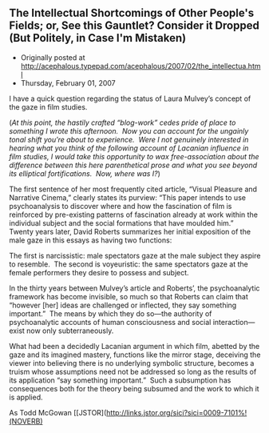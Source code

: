 ## The Intellectual Shortcomings of Other People's Fields; or, See this Gauntlet? Consider it Dropped (But Politely, in Case I'm Mistaken)

 * Originally posted at http://acephalous.typepad.com/acephalous/2007/02/the_intellectua.html
 * Thursday, February 01, 2007



I have a quick question regarding the status of Laura Mulvey’s concept of the gaze in film studies.

(_At this point, the hastily crafted “blog-work” cedes pride of place to something I wrote this afternoon.  Now you can account for the ungainly tonal shift you’re about to experience.  Were I not genuinely interested in hearing what you think of the following account of Lacanian influence in film studies, I would take this opportunity to wax free-association about the difference between this here parenthetical prose and what you see beyond its elliptical fortifications.  Now, where was I?_)

The first sentence of her most frequently cited article, “Visual Pleasure and Narrative Cinema,” clearly states its purview: “This paper intends to use psychoanalysis to discover where and how the fascination of film is reinforced by pre-existing patterns of fascination already at work within the individual subject and the social formations that have moulded him.”  Twenty years later, David Roberts summarizes her initial exposition of the male gaze in this essays as having two functions:

The first is narcissistic: male spectators gaze at the male subject they aspire to resemble.  The second is voyeuristic: the same spectators gaze at the female performers they desire to possess and subject.

In the thirty years between Mulvey’s article and Roberts’, the psychoanalytic framework has become invisible, so much so that Roberts can claim that “however [her] ideas are challenged or inflected, they say something important.”  The means by which they do so—the authority of psychoanalytic accounts of human consciousness and social interaction—exist now only subterraneously.  

What had been a decidedly Lacanian argument in which film, abetted by the gaze and its imagined mastery, functions like the mirror stage, deceiving the viewer into believing there is no underlying symbolic structure, becomes a truism whose assumptions need not be addressed so long as the results of its application “say something important.”  Such a subsumption has consequences both for the theory being subsumed and the work to which it is applied.  

As Todd McGowan [[JSTOR](http://links.jstor.org/sici?sici=0009-7101%!(NOVERB)